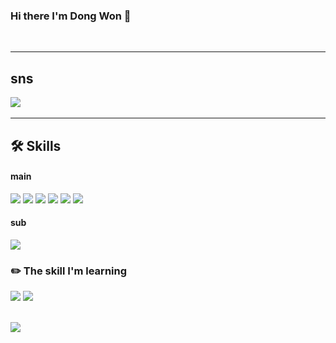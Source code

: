 
### Hi there I'm Dong Won 👋
<br> 

-----
## sns
<a href="https://mail.google.com/mail/u/0/?tab=rm#inbox?compose=new
"><img src="https://img.shields.io/badge/chorok446@gmail.com-EA4335?style=flat-square&logo=Gmail&logoColor=white"/><a/>
<br> 
  
----- 
## 🛠️ Skills 
#### main
<a><img src="https://img.shields.io/badge/JavaScript-F7DF1E?style=flat-square&logo=JavaScript&logoColor=white"/></a>
<a><img src="https://img.shields.io/badge/Express-000000?style=flat-square&logo=Express&logoColor=white"/></a>
<a><img src="https://img.shields.io/badge/MongoDB-47A248?style=flat-square&logo=MongoDB&logoColor=white"/></a> 
<a><img src="https://img.shields.io/badge/MySQL-4479A1?style=flat-square&logo=MySQL&logoColor=white"/></a>
<img src="https://img.shields.io/badge/Typescript-3178C6?style=flat-square&logo=Typescript&logoColor=white"/>
<img src="https://img.shields.io/badge/Node.js-339933?style=flat-square&logo=Node.js&logoColor=white"/>
<br>

#### sub
<a><img src="https://img.shields.io/badge/React-61DAFB?style=flat-square&logo=React&logoColor=black"/>

</a> 



  
### ✏️ The skill I'm learning
<a><img src="https://img.shields.io/badge/Java-007396?style=flat-square&logo=java&logoColor=white"/></a>
<img src="https://img.shields.io/badge/Docker-2496ED?style=flat-square&logo=Docker&logoColor=white"/>


<br>

<img src="https://github-readme-stats.vercel.app/api/top-langs/?username=chorok446&layout=compact&theme=dark&hide_border=true" />
